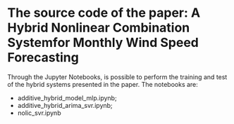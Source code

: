 # The source code of the paper: A Hybrid Nonlinear Combination Systemfor Monthly Wind Speed Forecasting

Through the Jupyter Notebooks, is possible to perform the training and test of the hybrid systems presented in the paper.
The notebooks are: 
* additive_hybrid_model_mlp.ipynb;
* additive_hybrid_arima_svr.ipynb;
* nolic_svr.ipynb
